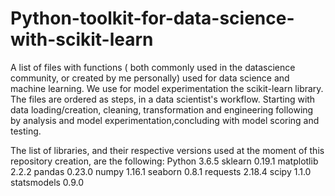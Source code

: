 # Python-toolkit-for-data-science-with-scikit-learn
A list of files with functions ( both commonly used  in the datascience community, or created by me personally) used for data science and machine learning. We use for model experimentation the scikit-learn library.
The files are ordered as steps, in a data scientist's workflow. Starting with data loading/creation, cleaning, transformation and engineering
following by analysis and model experimentation,concluding with model scoring and testing. 


The list of libraries, and their respective versions used at the moment of this repository creation, are the following:
Python     3.6.5 
sklearn    0.19.1
matplotlib 2.2.2
pandas     0.23.0
numpy      1.16.1
seaborn    0.8.1
requests   2.18.4
scipy      1.1.0
statsmodels 0.9.0
